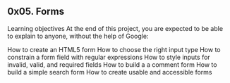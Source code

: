 ## 0x05. Forms
 Learning objectives</b>
At the end of this project, you are expected to be able to explain to anyone, without the help of Google:</b>

How to create an HTML5 form</b>
How to choose the right input type</b>
How to constrain a form field with regular expressions</b>
How to style inputs for invalid, valid, and required fields</b>
How to build a a comment form </b>
How to build a simple search form</b>
How to create usable and accessible forms</b>